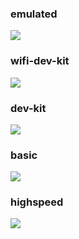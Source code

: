 
### emulated
![](https://raw.githubusercontent.com/kelu124/echomods/master/include/sets/emulated.png)

### wifi-dev-kit
![](https://raw.githubusercontent.com/kelu124/echomods/master/include/sets/wifi-dev-kit.png)

### dev-kit
![](https://raw.githubusercontent.com/kelu124/echomods/master/include/sets/dev-kit.png)

### basic
![](https://raw.githubusercontent.com/kelu124/echomods/master/include/sets/basic.png)

### highspeed
![](https://raw.githubusercontent.com/kelu124/echomods/master/include/sets/highspeed.png)
